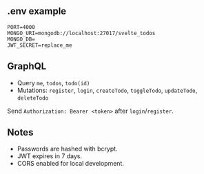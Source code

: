 ## .env example

```env
PORT=4000
MONGO_URI=mongodb://localhost:27017/svelte_todos
MONGO_DB=
JWT_SECRET=replace_me
```

## GraphQL

- Query `me`, `todos`, `todo(id)`
- Mutations: `register`, `login`, `createTodo`, `toggleTodo`, `updateTodo`, `deleteTodo`

Send `Authorization: Bearer <token>` after `login`/`register`.

## Notes

- Passwords are hashed with bcrypt.
- JWT expires in 7 days.
- CORS enabled for local development.
